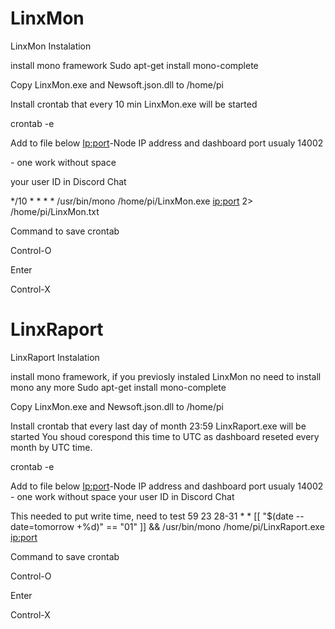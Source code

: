 # LinxMon

LinxMon Instalation

install mono framework
Sudo apt-get install mono-complete

Copy LinxMon.exe and Newsoft.json.dll to /home/pi

Install crontab that every 10 min LinxMon.exe will be started

crontab -e

Add to file below
<Ip:port>-Node IP address and dashboard port usualy 14002

<NodeName>- one work without space
  
<Discord User ID> your user ID in Discord Chat
  
*/10 * * * * /usr/bin/mono /home/pi/LinxMon.exe <ip:port> <NodeName> <Discord User ID> 2> /home/pi/LinxMon.txt

Command to save crontab

Control-O

Enter

Control-X 

# LinxRaport
LinxRaport Instalation

install mono framework, if you previosly instaled LinxMon no need to install mono any more
Sudo apt-get install mono-complete

Copy LinxMon.exe and Newsoft.json.dll to /home/pi

Install crontab that every last day of month 23:59 LinxRaport.exe will be started
You shoud corespond this time to UTC as dashboard reseted every month by UTC time.

crontab -e

Add to file below
<Ip:port>-Node IP address and dashboard port usualy 14002
<NodeName>- one work without space
<Discord User ID> your user ID in Discord Chat
  
  This needed to put write time, need to test
59 23 28-31 * * [[ "$(date --date=tomorrow +\%d)" == "01" ]] && /usr/bin/mono /home/pi/LinxRaport.exe <ip:port> <NodeName> <Discord User ID>

Command to save crontab

Control-O

Enter

Control-X 

